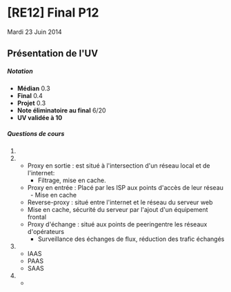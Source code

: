 # [RE12] Final P12

Mardi 23 Juin 2014

## Présentation de l'UV
##### Notation
* **Médian** 0.3
* **Final** 0.4
* **Projet** 0.3
* **Note éliminatoire au final** 6/20
* **UV validée à 10**

##### Questions de cours

1.

2.	- Proxy en sortie : est situé à l'intersection d'un réseau local
et de l'internet:
		- Filtrage, mise en cache.
	- Proxy en entrée : Placé par les ISP aux points d'accès de leur réseau
  		- Mise en cache
	- Reverse-proxy : situé entre l'internet et le réseau du serveur web
	- Mise en cache, sécurité du serveur par l'ajout d'un équipement frontal
	- Proxy d'échange : situé aux points de peeringentre les réseaux d'opérateurs
		- Surveillance des échanges de flux, réduction des trafic échangés

3.	- IAAS
	- PAAS
	- SAAS

4.	-


